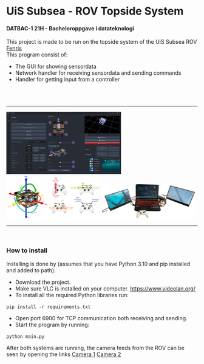 # UiS Subsea - ROV Topside System
#### DATBAC-1 21H - Bacheloroppgave i datateknologi
This project is made to be run on the topside system of the UiS Subsea ROV <a href="https://www.uissubsea.no/past-drones/fenris">Fenris</a>
<br>
This program consist of:
* The GUI for showing sensordata
* Network handler for receiving sensordata and sending commands
* Handler for getting input from a controller
<br>
<br>
<hr>
<img src="images/gui_view.png" width=60%>
<img src="images/controller.png" width=49%>
<img src="images/datamaskinoppsett.png" width=49%>
<hr>
<br>

### How to install
Installing is done by (assumes that you have Python 3.10 and pip installed and added to path):

* Download the project.
* Make sure VLC is installed on your computer. https://www.videolan.org/
* To install all the required Python libraries run:
```
pip install -r requirements.txt
```
* Open port 6900 for TCP communication both receiving and sending.
* Start the program by running:
```
python main.py
```
After both systems are running, the camera feeds from the ROV can be seen by opening the links <a href="http://10.0.0.2:6888/cam.html">Camera 1</a> <a href="http://10.0.0.2:6889/cam.html">Camera 2</a> 